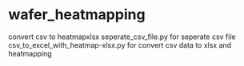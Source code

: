 # wafer_heatmapping
convert csv to heatmapxlsx
seperate_csv_file.py for seperate csv file
csv_to_excel_with_heatmap-xlsx.py for convert csv data to xlsx and heatmapping
